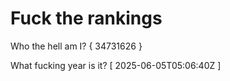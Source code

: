 # Fuck the rankings

Who the hell am I?
{ 34731626 }

What fucking year is it?
[ 2025-06-05T05:06:40Z ]
